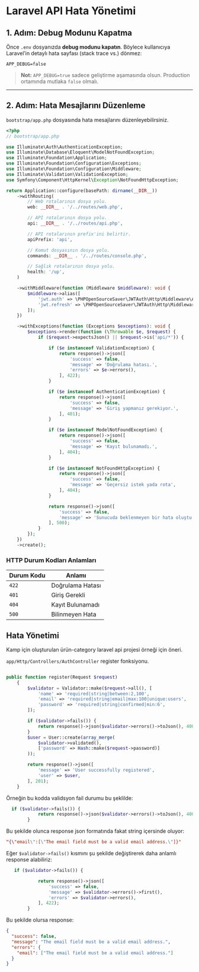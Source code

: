 # Laravel API Hata Yönetimi

## 1. Adım: Debug Modunu Kapatma

Önce `.env` dosyanızda **debug modunu kapatın**. Böylece kullanıcıya Laravel’in detaylı hata sayfası (stack trace vs.) dönmez:

```dotenv
APP_DEBUG=false
```

> **Not:** `APP_DEBUG=true` sadece geliştirme aşamasında olsun. Production ortamında mutlaka `false` olmalı.

---

## 2. Adım: Hata Mesajlarını Düzenleme

`bootstrap/app.php` dosyasında hata mesajlarını düzenleyebilirsiniz.

```php
<?php
// bootstrap/app.php

use Illuminate\Auth\AuthenticationException;
use Illuminate\Database\Eloquent\ModelNotFoundException;
use Illuminate\Foundation\Application;
use Illuminate\Foundation\Configuration\Exceptions;
use Illuminate\Foundation\Configuration\Middleware;
use Illuminate\Validation\ValidationException;
use Symfony\Component\HttpKernel\Exception\NotFoundHttpException;

return Application::configure(basePath: dirname(__DIR__))
    ->withRouting(
        // Web rotalarının dosya yolu.
        web: __DIR__ . '/../routes/web.php',

        // API rotalarının dosya yolu.
        api: __DIR__ . '/../routes/api.php',

        // API rotalarının prefix'ini belirtir.
        apiPrefix: 'api',

        // Komut dosyasının dosya yolu.
        commands: __DIR__ . '/../routes/console.php',

        // Sağlık rotalarının dosya yolu.
        health: '/up',
    )

    ->withMiddleware(function (Middleware $middleware): void {
        $middleware->alias([
            'jwt.auth' => \PHPOpenSourceSaver\JWTAuth\Http\Middleware\Authenticate::class,
            'jwt.refresh' => \PHPOpenSourceSaver\JWTAuth\Http\Middleware\RefreshToken::class,
        ]);
    })

    ->withExceptions(function (Exceptions $exceptions): void {
        $exceptions->render(function (\Throwable $e, $request) {
            if ($request->expectsJson() || $request->is('api/*')) {

                if ($e instanceof ValidationException) {
                    return response()->json([
                        'success' => false,
                        'message' => 'Doğrulama hatası.',
                        'errors' => $e->errors(),
                    ], 422);
                }

                if ($e instanceof AuthenticationException) {
                    return response()->json([
                        'success' => false,
                        'message' => 'Giriş yapmanız gerekiyor.',
                    ], 401);
                }

                if ($e instanceof ModelNotFoundException) {
                    return response()->json([
                        'success' => false,
                        'message' => 'Kayıt bulunamadı.',
                    ], 404);
                }

                if ($e instanceof NotFoundHttpException) {
                    return response()->json([
                        'success' => false,
                        'message' => 'Geçersiz istek yada rota',
                    ], 404);
                }

                return response()->json([
                    'success' => false,
                    'message' => 'Sunucuda beklenmeyen bir hata oluştu.',
                ], 500);
            }
        });
    })
    ->create();
```

### HTTP Durum Kodları Anlamları

| Durum Kodu | Anlamı           |
| ---------- | ---------------- |
| `422`      | Doğrulama Hatası |
| `401`      | Giriş Gerekli    |
| `404`      | Kayıt Bulunamadı |
| `500`      | Bilinmeyen Hata  |

## Hata Yönetimi

Kamp için oluşturulan ürün-category laravel api projesi örneği için öneri.

`app/Http/Controllers/AuthController` register fonksiyonu.

```php

public function register(Request $request)
    {
        $validator = Validator::make($request->all(), [
            'name' => 'required|string|between:2,100',
            'email' => 'required|string|email|max:100|unique:users',
            'password' => 'required|string|confirmed|min:6',
        ]);

        if ($validator->fails()) {
            return response()->json($validator->errors()->toJson(), 400);
        }
        $user = User::create(array_merge(
            $validator->validated(),
            ['password' => Hash::make($request->password)]
        ));

        return response()->json([
            'message' => 'User successfully registered',
            'user' => $user,
        ], 201);
    }
```

Örneğin bu kodda validsyon fail durumu bu şeklilde:

```php
  if ($validator->fails()) {
            return response()->json($validator->errors()->toJson(), 400);
        }
```

Bu şekilde olunca response json formatında fakat string içersinde oluyor:

```json
"{\"email\":[\"The email field must be a valid email address.\"]}"
```

Eğer `$validator->fails()` kısmını şu şekilde değiştirerek daha anlamlı response alabiliriz:

```php
   if ($validator->fails()) {

            return response()->json([
                'success' => false,
                'message' => $validator->errors()->first(),
                'errors' => $validator->errors(),
            ], 422);
        }
```

Bu şekilde olursa response:

```json
{
  "success": false,
  "message": "The email field must be a valid email address.",
  "errors": {
    "email": ["The email field must be a valid email address."]
  }
}
```
